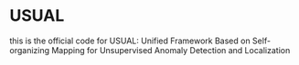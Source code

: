 # USUAL
this is the official code for USUAL: Unified Framework Based on Self-organizing Mapping for Unsupervised Anomaly Detection and Localization

